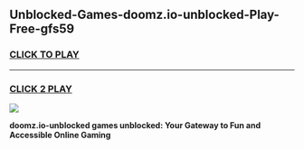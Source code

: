 
## Unblocked-Games-doomz.io-unblocked-Play-Free-gfs59
<h3>
<a href="https://premium76.site?title=doomz.io-unblocked&ref=18A1">CLICK TO PLAY</a></h3>
<hr>

<h3>
<a href="https://premium76.site?title=doomz.io-unblocked&ref=18A1">CLICK 2 PLAY</a>
  
</h3>

<a href="https://premium76.site?title=doomz.io-unblocked&ref=18A1"><img src="https://clearcache.store/games.png"></a>


**doomz.io-unblocked games unblocked: Your Gateway to Fun and Accessible Online Gaming**
